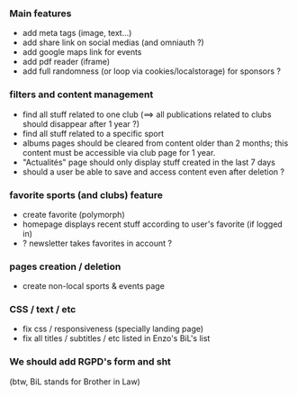 ### Main features

- add meta tags (image, text...)
- add share link on social medias (and omniauth ?)
- add google maps link for events
- add pdf reader (iframe)
- add full randomness (or loop via cookies/localstorage) for sponsors ?

### filters and content management

- find all stuff related to one club (==> all publications related to clubs should disappear after 1 year ?)
- find all stuff related to a specific sport
- albums pages should be cleared from content older than 2 months; this content must be accessible via club page for 1 year.
- "Actualités" page should only display stuff created in the last 7 days
- should a user be able to save and access content even after deletion ?

### favorite sports (and clubs) feature

- create favorite (polymorph)
- homepage displays recent stuff according to user's favorite (if logged in)
- ? newsletter takes favorites in account ?

### pages creation / deletion

- create non-local sports & events page

### CSS / text / etc

- fix css / responsiveness (specially landing page)
- fix all titles / subtitles / etc listed in Enzo's BiL's list

### We should add RGPD's form and sht
(btw, BiL stands for Brother in Law)
